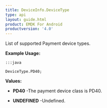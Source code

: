 ```yaml
---
title: DeviceInfo.DeviceType
type: api
layout: guide.html
product: EMDK For Android
productversion: '4.0'
---
```



List of supported Payment device types.
 
 

**Example Usage:**
	
	:::java
	
	DeviceType.PD40;
	


**Values:**

* **PD40** -The payment device class is PD40.

* **UNDEFINED** -Undefined.









